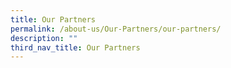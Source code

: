 ```yaml
---
title: Our Partners
permalink: /about-us/Our-Partners/our-partners/
description: ""
third_nav_title: Our Partners
---
```


